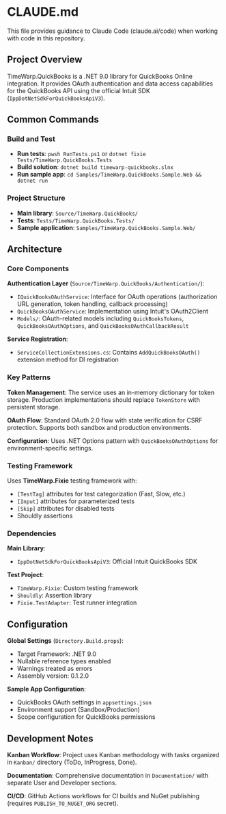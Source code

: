 # CLAUDE.md

This file provides guidance to Claude Code (claude.ai/code) when working with code in this repository.

## Project Overview

TimeWarp.QuickBooks is a .NET 9.0 library for QuickBooks Online integration. It provides OAuth authentication and data access capabilities for the QuickBooks API using the official Intuit SDK (`IppDotNetSdkForQuickBooksApiV3`).

## Common Commands

### Build and Test
- **Run tests**: `pwsh RunTests.ps1` or `dotnet fixie Tests/TimeWarp.QuickBooks.Tests`
- **Build solution**: `dotnet build timewarp-quickbooks.slnx`
- **Run sample app**: `cd Samples/TimeWarp.QuickBooks.Sample.Web && dotnet run`

### Project Structure
- **Main library**: `Source/TimeWarp.QuickBooks/`
- **Tests**: `Tests/TimeWarp.QuickBooks.Tests/`
- **Sample application**: `Samples/TimeWarp.QuickBooks.Sample.Web/`

## Architecture

### Core Components

**Authentication Layer** (`Source/TimeWarp.QuickBooks/Authentication/`):
- `IQuickBooksOAuthService`: Interface for OAuth operations (authorization URL generation, token handling, callback processing)
- `QuickBooksOAuthService`: Implementation using Intuit's OAuth2Client
- `Models/`: OAuth-related models including `QuickBooksTokens`, `QuickBooksOAuthOptions`, and `QuickBooksOAuthCallbackResult`

**Service Registration**:
- `ServiceCollectionExtensions.cs`: Contains `AddQuickBooksOAuth()` extension method for DI registration

### Key Patterns

**Token Management**: The service uses an in-memory dictionary for token storage. Production implementations should replace `TokenStore` with persistent storage.

**OAuth Flow**: Standard OAuth 2.0 flow with state verification for CSRF protection. Supports both sandbox and production environments.

**Configuration**: Uses .NET Options pattern with `QuickBooksOAuthOptions` for environment-specific settings.

### Testing Framework

Uses **TimeWarp.Fixie** testing framework with:
- `[TestTag]` attributes for test categorization (Fast, Slow, etc.)
- `[Input]` attributes for parameterized tests
- `[Skip]` attributes for disabled tests
- Shouldly assertions

### Dependencies

**Main Library**:
- `IppDotNetSdkForQuickBooksApiV3`: Official Intuit QuickBooks SDK

**Test Project**:
- `TimeWarp.Fixie`: Custom testing framework
- `Shouldly`: Assertion library
- `Fixie.TestAdapter`: Test runner integration

## Configuration

**Global Settings** (`Directory.Build.props`):
- Target Framework: .NET 9.0
- Nullable reference types enabled
- Warnings treated as errors
- Assembly version: 0.1.2.0

**Sample App Configuration**:
- QuickBooks OAuth settings in `appsettings.json`
- Environment support (Sandbox/Production)
- Scope configuration for QuickBooks permissions

## Development Notes

**Kanban Workflow**: Project uses Kanban methodology with tasks organized in `Kanban/` directory (ToDo, InProgress, Done).

**Documentation**: Comprehensive documentation in `Documentation/` with separate User and Developer sections.

**CI/CD**: GitHub Actions workflows for CI builds and NuGet publishing (requires `PUBLISH_TO_NUGET_ORG` secret).